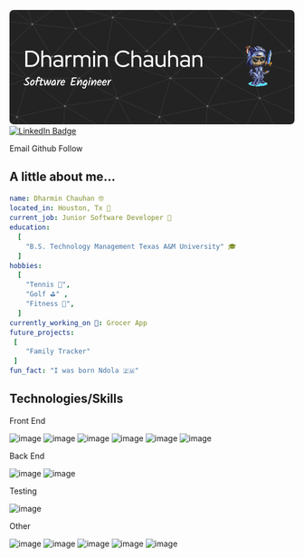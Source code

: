 ![Header](./github-header-image.png)
<a href="your-linkedin-URL">
    <img src="https://img.shields.io/badge/LinkedIn-blue?style=for-the-badge&logo=linkedin&logoColor=white" alt="LinkedIn Badge"/>
</a>

Email
Github Follow 

<!--
**DMC09/DMC09** is a ✨ _special_ ✨ repository because its `README.md` (this file) appears on your GitHub profile.

-->





## A little about me... 
```yaml
name: Dharmin Chauhan 🤓
located_in: Houston, Tx 📍
current_job: Junior Software Developer 💼
education:
  [
    "B.S. Technology Management Texas A&M University" 🎓
  ]
hobbies:
  [
    "Tennis 🎾",
    "Golf ⛳️" ,
    "Fitness 💪",
  ]
currently_working_on 🔭: Grocer App
future_projects:
 [
    "Family Tracker" 
 ]
fun_fact: "I was born Ndola 🇿🇲"
```




## Technologies/Skills

Front End 

![image](https://img.shields.io/badge/React-20232A?style=for-the-badge&logo=react&logoColor=61DAFB)
![image](https://img.shields.io/badge/next%20js-000000?style=for-the-badge&logo=nextdotjs&logoColor=white)
![image](https://img.shields.io/badge/Vue%20js-35495E?style=for-the-badge&logo=vuedotjs&logoColor=4FC08D)
![image](https://img.shields.io/badge/TypeScript-007ACC?style=for-the-badge&logo=typescript&logoColor=white)
![image](https://img.shields.io/badge/HTML5-E34F26?style=for-the-badge&logo=html5&logoColor=white)
![image](https://img.shields.io/badge/CSS3-1572B6?style=for-the-badge&logo=css3&logoColor=white)






Back End

![image](https://img.shields.io/badge/Node%20js-339933?style=for-the-badge&logo=nodedotjs&logoColor=white)
![image](https://img.shields.io/badge/Supabase-181818?style=for-the-badge&logo=supabase&logoColor=white)


Testing

![image](https://img.shields.io/badge/Playwright-45ba4b?style=for-the-badge&logo=Playwright&logoColor=white)

Other

![image](https://img.shields.io/badge/Docker-2CA5E0?style=for-the-badge&logo=docker&logoColor=white)
![image](https://img.shields.io/badge/VSCode-0078D4?style=for-the-badge&logo=visual%20studio%20code&logoColor=white)
![image](https://img.shields.io/badge/Figma-F24E1E?style=for-the-badge&logo=figma&logoColor=white)
![image](https://img.shields.io/badge/PostgreSQL-316192?style=for-the-badge&logo=postgresql&logoColor=white)
![image](https://img.shields.io/badge/MySQL-005C84?style=for-the-badge&logo=mysql&logoColor=white)

